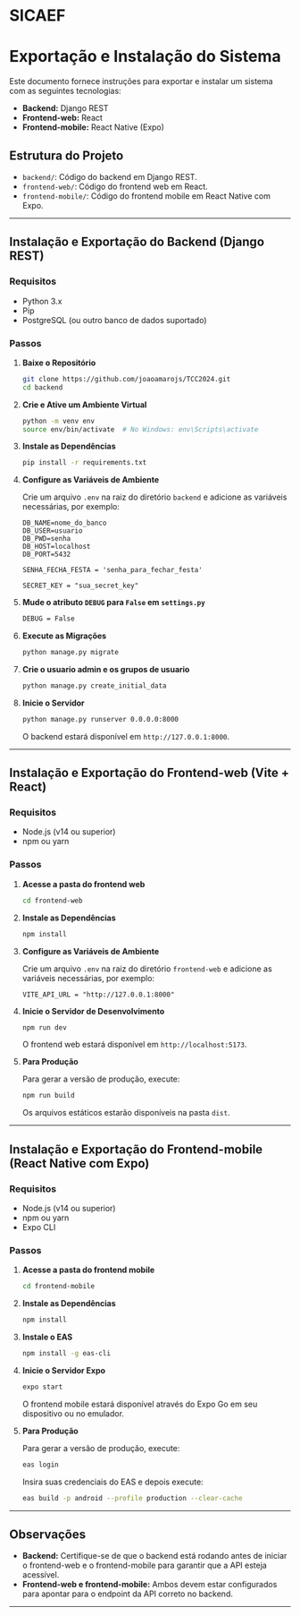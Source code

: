 # SICAEF

# Exportação e Instalação do Sistema

Este documento fornece instruções para exportar e instalar um sistema com as seguintes tecnologias:
- **Backend:** Django REST
- **Frontend-web:** React
- **Frontend-mobile:** React Native (Expo)

## Estrutura do Projeto

- `backend/`: Código do backend em Django REST.
- `frontend-web/`: Código do frontend web em React.
- `frontend-mobile/`: Código do frontend mobile em React Native com Expo.

---

## Instalação e Exportação do Backend (Django REST)

### Requisitos

- Python 3.x
- Pip
- PostgreSQL (ou outro banco de dados suportado)

### Passos

1. **Baixe o Repositório**

   ```bash
   git clone https://github.com/joaoamarojs/TCC2024.git
   cd backend
   ```

2. **Crie e Ative um Ambiente Virtual**

   ```bash
   python -m venv env
   source env/bin/activate  # No Windows: env\Scripts\activate
   ```

3. **Instale as Dependências**

   ```bash
   pip install -r requirements.txt
   ```

4. **Configure as Variáveis de Ambiente**

   Crie um arquivo `.env` na raiz do diretório `backend` e adicione as variáveis necessárias, por exemplo:

   ```env
   DB_NAME=nome_do_banco
   DB_USER=usuario
   DB_PWD=senha
   DB_HOST=localhost
   DB_PORT=5432

   SENHA_FECHA_FESTA = 'senha_para_fechar_festa'

   SECRET_KEY = "sua_secret_key"
   ```

5. **Mude o atributo `DEBUG` para `False` em `settings.py`** 

   ```bash
   DEBUG = False
   ```

6. **Execute as Migrações**

   ```bash
   python manage.py migrate
   ```

7. **Crie o usuario admin e os grupos de usuario**

   ```bash
   python manage.py create_initial_data
   ```

8. **Inicie o Servidor**

   ```bash
   python manage.py runserver 0.0.0.0:8000
   ```

   O backend estará disponível em `http://127.0.0.1:8000`.

---

## Instalação e Exportação do Frontend-web (Vite + React)

### Requisitos

- Node.js (v14 ou superior)
- npm ou yarn

### Passos

1. **Acesse a pasta do frontend web**

   ```bash
   cd frontend-web
   ```

2. **Instale as Dependências**

   ```bash
   npm install
   ```

3. **Configure as Variáveis de Ambiente**

   Crie um arquivo `.env` na raiz do diretório `frontend-web` e adicione as variáveis necessárias, por exemplo:

   ```env
   VITE_API_URL = "http://127.0.0.1:8000" 
   ```

4. **Inicie o Servidor de Desenvolvimento**

   ```bash
   npm run dev
   ```

   O frontend web estará disponível em `http://localhost:5173`.

5. **Para Produção**

   Para gerar a versão de produção, execute:

   ```bash
   npm run build 
   ```

   Os arquivos estáticos estarão disponíveis na pasta `dist`.

---

## Instalação e Exportação do Frontend-mobile (React Native com Expo)

### Requisitos

- Node.js (v14 ou superior)
- npm ou yarn
- Expo CLI

### Passos

1. **Acesse a pasta do frontend mobile**

   ```bash
   cd frontend-mobile
   ```

2. **Instale as Dependências**

   ```bash
   npm install  
   ```

3. **Instale o EAS**

   ```bash
   npm install -g eas-cli 
   ```   

4. **Inicie o Servidor Expo**

   ```bash
   expo start
   ```

   O frontend mobile estará disponível através do Expo Go em seu dispositivo ou no emulador.

5. **Para Produção**

   Para gerar a versão de produção, execute:

   ```bash
   eas login
   ```

   Insira suas credenciais do EAS e depois execute:

   ```bash
   eas build -p android --profile production --clear-cache
   ```

---

## Observações

- **Backend:** Certifique-se de que o backend está rodando antes de iniciar o frontend-web e o frontend-mobile para garantir que a API esteja acessível.
- **Frontend-web e frontend-mobile:** Ambos devem estar configurados para apontar para o endpoint da API correto no backend.

---

